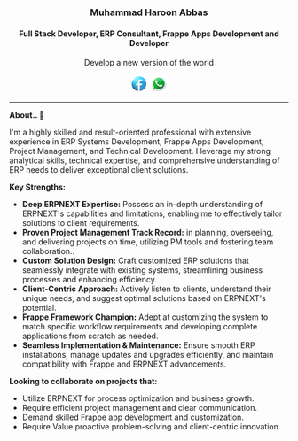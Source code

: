 <div align="center"> 
    <h3>Muhammad Haroon Abbas</h3>
    <h4>Full Stack Developer, ERP Consultant, Frappe Apps Development and Developer</h4>
    <p align="center">
        <p>Develop a new version of the world</p>
    </p>
       
[![facebook](images/facebook-32.png)](https://www.facebook.com/walkin.logic/)
[![whatsapp](images/whatsapp-32.png)](https://wa.me/c/00923235696050) 
 

</div>

  <hr>
  
**About.. 👋**

I'm a highly skilled and result-oriented professional with extensive experience in ERP Systems Development, Frappe Apps Development, Project Management, and Technical Development. I leverage my strong analytical skills, technical expertise, and comprehensive understanding of ERP needs to deliver exceptional client solutions.

**Key Strengths:**

* **Deep ERPNEXT Expertise:** 
Possess an in-depth understanding of ERPNEXT's capabilities and limitations, enabling me to effectively tailor solutions to client requirements.
* **Proven Project Management Track Record:** in planning, overseeing, and delivering projects on time, utilizing PM tools and fostering team collaboration..
* **Custom Solution Design:** Craft customized ERP solutions that seamlessly integrate with existing systems, streamlining business processes and enhancing efficiency.
* **Client-Centric Approach:** Actively listen to clients, understand their unique needs, and suggest optimal solutions based on ERPNEXT's potential.
* **Frappe Framework Champion:** Adept at customizing the system to match specific workflow requirements and developing complete applications from scratch as needed.
* **Seamless Implementation & Maintenance:** Ensure smooth ERP installations, manage updates and upgrades efficiently, and maintain compatibility with Frappe and ERPNEXT advancements.

**Looking to collaborate on projects that:**
* Utilize ERPNEXT for process optimization and business growth.
* Require efficient project management and clear communication.
* Demand skilled Frappe app development and customization.
* Require Value proactive problem-solving and client-centric innovation.
